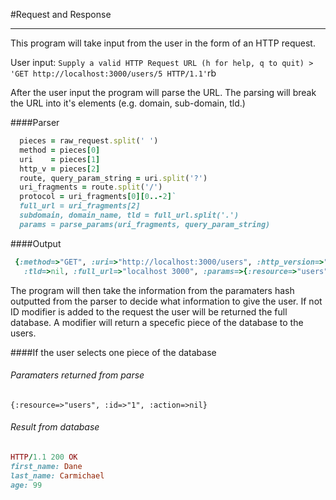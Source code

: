 #Request and Response
___

This program will take input from the user in the form of an HTTP request.

User input:
    ```Supply a valid HTTP Request URL (h for help, q to quit) > 'GET http://localhost:3000/users/5 HTTP/1.1'```rb

After the user input the program will parse the URL. The parsing will break the URL into it's elements (e.g. domain, sub-domain, tld.)

####Parser
```rb
  pieces = raw_request.split(' ')
  method = pieces[0]
  uri    = pieces[1]
  http_v = pieces[2]
  route, query_param_string = uri.split('?')
  uri_fragments = route.split('/')
  protocol = uri_fragments[0][0..-2]`
  full_url = uri_fragments[2]
  subdomain, domain_name, tld = full_url.split('.')
  params = parse_params(uri_fragments, query_param_string)
``` 
  
####Output
```rb
 {:method=>"GET", :uri=>"http://localhost:3000/users", :http_version=>"HTTP/1.1", :protocol=>"http", :subdomain=>"localhost:3000", :domain_name=>nil, 
   :tld=>nil, :full_url=>"localhost 3000", :params=>{:resource=>"users", :id=>nil, :action=>nil}}
```
   
The program will then take the information from the paramaters hash outputted from the parser to decide what information to give the user. If not ID modifier is added to the request the user will be returned the full database. A modifier will return a specefic piece of the database to the users.

####If the user selects one piece of the database

###### Paramaters returned from parse
`{:resource=>"users", :id=>"1", :action=>nil}`

###### Result from database
```rb
HTTP/1.1 200 OK
first_name: Dane
last_name: Carmichael
age: 99
```